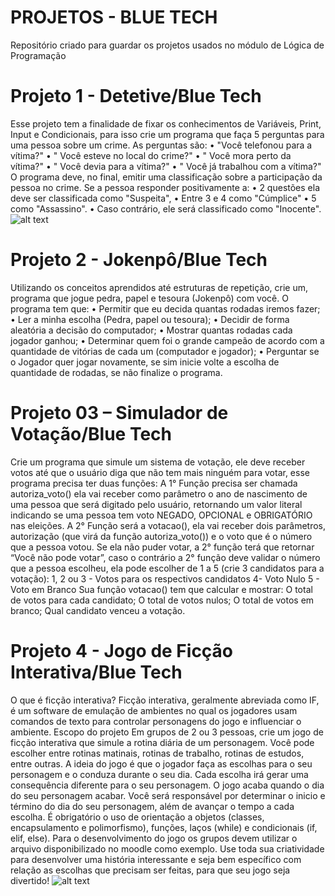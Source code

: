 # PROJETOS - BLUE TECH
Repositório criado para guardar os projetos usados no módulo de Lógica de Programação

# Projeto 1 - Detetive/Blue Tech

Esse projeto tem a finalidade de fixar os conhecimentos de Variáveis, Print, Input
e Condicionais, para isso crie um programa que faça 5 perguntas para uma
pessoa sobre um crime. As perguntas são:
• "Você telefonou para a vítima?"
• " Você esteve no local do crime?"
• " Você mora perto da vítima?"
• " Você devia para a vítima?"
• " Você já trabalhou com a vítima?"
O programa deve, no final, emitir uma classificação sobre a participação da
pessoa no crime.
Se a pessoa responder positivamente a:
• 2 questões ela deve ser classificada como "Suspeita",
• Entre 3 e 4 como "Cúmplice"
• 5 como "Assassino".
• Caso contrário, ele será classificado como "Inocente".
![alt text]( https://github.com/machadomrm/Blue_T3C5_mod/blob/main/MOD1/Projeto%201%20Detetive.png)

# Projeto 2 - Jokenpô/Blue Tech

Utilizando os conceitos aprendidos até estruturas de repetição, crie um,
programa que jogue pedra, papel e tesoura (Jokenpô) com você.
O programa tem que:
• Permitir que eu decida quantas rodadas iremos fazer;
• Ler a minha escolha (Pedra, papel ou tesoura);
• Decidir de forma aleatória a decisão do computador;
• Mostrar quantas rodadas cada jogador ganhou;
• Determinar quem foi o grande campeão de acordo com a quantidade de
vitórias de cada um (computador e jogador);
• Perguntar se o Jogador quer jogar novamente, se sim inicie volte a escolha
de quantidade de rodadas, se não finalize o programa.


# Projeto 03 – Simulador de Votação/Blue Tech

Crie um programa que simule um sistema de votação, ele deve receber votos
até que o usuário diga que não tem mais ninguém para votar, esse programa
precisa ter duas funções:
A 1° Função precisa ser chamada autoriza_voto() ela vai receber como
parâmetro o ano de nascimento de uma pessoa que será digitado pelo usuário,
retornando um valor literal indicando se uma pessoa tem voto NEGADO,
OPCIONAL e OBRIGATÓRIO nas eleições.
A 2° Função será a votacao(), ela vai receber dois parâmetros, autorização (que
virá da função autoriza_voto()) e o voto que é o número que a pessoa votou.
Se ela não puder votar, a 2° função terá que retornar “Você não pode votar”,
caso o contrário a 2° função deve validar o número que a pessoa escolheu, ela
pode escolher de 1 a 5 (crie 3 candidatos para a votação):
1, 2 ou 3 - Votos para os respectivos candidatos
4- Voto Nulo
5 - Voto em Branco
Sua função votacao() tem que calcular e mostrar:
O total de votos para cada candidato;
O total de votos nulos;
O total de votos em branco;
Qual candidato venceu a votação.


# Projeto 4 - Jogo de Ficção Interativa/Blue Tech

O que é ficção interativa?
Ficção interativa, geralmente abreviada como IF, é um software de emulação de
ambientes no qual os jogadores usam comandos de texto para controlar
personagens do jogo e influenciar o ambiente.
Escopo do projeto
Em grupos de 2 ou 3 pessoas, crie um jogo de ficção interativa que simule a
rotina diária de um personagem. Você pode escolher entre rotinas matinais,
rotinas de trabalho, rotinas de estudos, entre outras. A ideia do jogo é que o
jogador faça as escolhas para o seu personagem e o conduza durante o seu dia.
Cada escolha irá gerar uma consequência diferente para o seu personagem. O
jogo acaba quando o dia do seu personagem acabar. Você será responsável por
determinar o inicio e término do dia do seu personagem, além de avançar o
tempo a cada escolha.
É obrigatório o uso de orientação a objetos (classes, encapsulamento e
polimorfismo), funções, laços (while) e condicionais (if, elif, else). Para o
desenvolvimento do jogo os grupos devem utilizar o arquivo disponibilizado no
moodle como exemplo.
Use toda sua criatividade para desenvolver uma história interessante e seja bem
específico com relação as escolhas que precisam ser feitas, para que seu jogo
seja divertido!
![alt text]( https://github.com/machadomrm/Blue_T3C5_mod/blob/main/MOD1/Jogo_Interativo.png)
